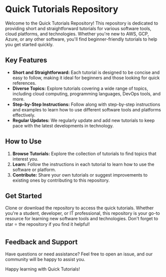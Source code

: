 # Quick Tutorials Repository

Welcome to the Quick Tutorials Repository! This repository is dedicated to providing short and straightforward tutorials for various software tools, cloud platforms, and technologies. Whether you're new to AWS, GCP, Azure, or any other software, you'll find beginner-friendly tutorials to help you get started quickly.

## Key Features
- **Short and Straightforward:** Each tutorial is designed to be concise and easy to follow, making it ideal for beginners and those looking for quick references.
- **Diverse Topics:** Explore tutorials covering a wide range of topics, including cloud computing, programming languages, DevOps tools, and more.
- **Step-by-Step Instructions:** Follow along with step-by-step instructions and examples to learn how to use different software tools and platforms effectively.
- **Regular Updates:** We regularly update and add new tutorials to keep pace with the latest developments in technology.

## How to Use
1. **Browse Tutorials:** Explore the collection of tutorials to find topics that interest you.
2. **Learn:** Follow the instructions in each tutorial to learn how to use the software or platform.
3. **Contribute:** Share your own tutorials or suggest improvements to existing ones by contributing to this repository.

## Get Started
Clone or download the repository to access the quick tutorials. Whether you're a student, developer, or IT professional, this repository is your go-to resource for learning new software tools and technologies.
Don't forget to star :star: the repository if you find it helpful!

## Feedback and Support
Have questions or need assistance? Feel free to open an issue, and our community will be happy to assist you.

Happy learning with Quick Tutorials!
